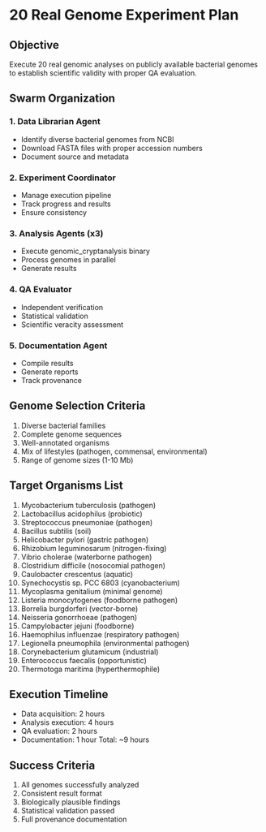 # 20 Real Genome Experiment Plan

## Objective
Execute 20 real genomic analyses on publicly available bacterial genomes to establish scientific validity with proper QA evaluation.

## Swarm Organization

### 1. Data Librarian Agent
- Identify diverse bacterial genomes from NCBI
- Download FASTA files with proper accession numbers
- Document source and metadata

### 2. Experiment Coordinator
- Manage execution pipeline
- Track progress and results
- Ensure consistency

### 3. Analysis Agents (x3)
- Execute genomic_cryptanalysis binary
- Process genomes in parallel
- Generate results

### 4. QA Evaluator
- Independent verification
- Statistical validation
- Scientific veracity assessment

### 5. Documentation Agent
- Compile results
- Generate reports
- Track provenance

## Genome Selection Criteria
1. Diverse bacterial families
2. Complete genome sequences
3. Well-annotated organisms
4. Mix of lifestyles (pathogen, commensal, environmental)
5. Range of genome sizes (1-10 Mb)

## Target Organisms List
1. Mycobacterium tuberculosis (pathogen)
2. Lactobacillus acidophilus (probiotic)
3. Streptococcus pneumoniae (pathogen)
4. Bacillus subtilis (soil)
5. Helicobacter pylori (gastric pathogen)
6. Rhizobium leguminosarum (nitrogen-fixing)
7. Vibrio cholerae (waterborne pathogen)
8. Clostridium difficile (nosocomial pathogen)
9. Caulobacter crescentus (aquatic)
10. Synechocystis sp. PCC 6803 (cyanobacterium)
11. Mycoplasma genitalium (minimal genome)
12. Listeria monocytogenes (foodborne pathogen)
13. Borrelia burgdorferi (vector-borne)
14. Neisseria gonorrhoeae (pathogen)
15. Campylobacter jejuni (foodborne)
16. Haemophilus influenzae (respiratory pathogen)
17. Legionella pneumophila (environmental pathogen)
18. Corynebacterium glutamicum (industrial)
19. Enterococcus faecalis (opportunistic)
20. Thermotoga maritima (hyperthermophile)

## Execution Timeline
- Data acquisition: 2 hours
- Analysis execution: 4 hours
- QA evaluation: 2 hours
- Documentation: 1 hour
Total: ~9 hours

## Success Criteria
1. All genomes successfully analyzed
2. Consistent result format
3. Biologically plausible findings
4. Statistical validation passed
5. Full provenance documentation